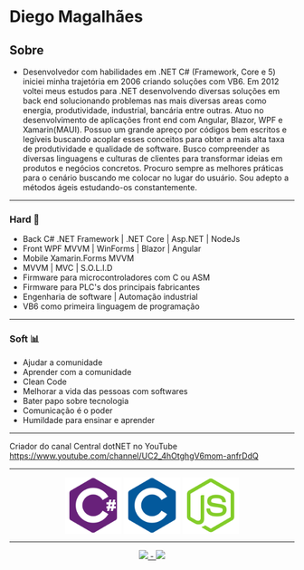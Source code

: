 
# Diego Magalhães
## Sobre
* Desenvolvedor com habilidades em .NET C# (Framework, Core e 5) iniciei minha trajetória em 2006 criando soluções com VB6. Em 2012 voltei meus estudos para .NET desenvolvendo diversas soluções em back end solucionando problemas nas mais diversas areas como energia, produtividade, industrial, bancária entre outras. Atuo no desenvolvimento de aplicações front end com Angular, Blazor, WPF e Xamarin(MAUI). Possuo um grande apreço por códigos bem escritos e legíveis buscando acoplar esses conceitos para obter a mais alta taxa de produtividade e qualidade de software. Busco compreender as diversas linguagens e culturas de clientes para transformar ideias em produtos e negócios concretos. Procuro sempre as melhores práticas para o cenário buscando me colocar no lugar do usuário. Sou adepto a métodos ágeis estudando-os constantemente.

<hr/>

### Hard 🤖
- Back C# .NET Framework | .NET Core | Asp.NET | NodeJs
- Front WPF MVVM | WinForms | Blazor | Angular
- Mobile Xamarin.Forms MVVM
- MVVM | MVC | S.O.L.I.D
- Firmware para microcontroladores com C ou ASM
- Firmware para PLC's dos principais fabricantes
- Engenharia de software | Automação industrial
- VB6 como primeira linguagem de programação

<hr/>

### Soft 📊
- Ajudar a comunidade 
- Aprender com a comunidade
- Clean Code
- Melhorar a vida das pessoas com softwares 
- Bater papo sobre tecnologia
- Comunicação é o poder
- Humildade para ensinar e aprender
<hr/>

Criador do canal Central dotNET no YouTube
https://www.youtube.com/channel/UC2_4hOtghgV6mom-anfrDdQ

<hr/>

<div align="center">
  <img align="center" height="100" width="100" src="https://github.com/devicons/devicon/blob/master/icons/csharp/csharp-plain.svg">
  <img align="center" height="100" width="100" src="https://github.com/devicons/devicon/blob/master/icons/c/c-plain.svg">
  <img align="center" height="100" width="100" src="https://github.com/devicons/devicon/blob/master/icons/nodejs/nodejs-plain.svg">
</div>
<hr/>
 <div align="center">
  <a href="https://github.com/diegostan">
  <img height="160em" src="https://github-readme-stats.vercel.app/api?username=diegostan&show_icons=true&theme=radical&include_all_commits=true&count_private=true"/>
     - 
  <img height="160em" src="https://github-readme-stats.vercel.app/api/top-langs/?username=diegostan&layout=compact&langs_count=7&theme=radical"/>
    
</div>

<!---
diegostan/diegostan is a ✨ special ✨ repository because its `README.md` (this file) appears on your GitHub profile.
You can click the Preview link to take a look at your changes.
--->
